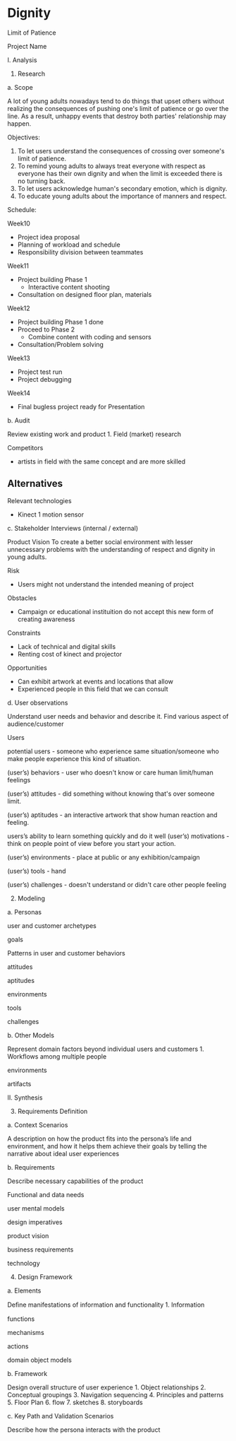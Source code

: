 # Dignity
Limit of Patience

Project Name

I. Analysis

1. Research

a. Scope

A lot of young adults nowadays tend to do things that upset others without realizing the consequences of pushing one's limit of patience or go over the line. As a result, unhappy events that destroy both parties' relationship may happen.

Objectives:
1. To let users understand the consequences of crossing over someone's limit of patience.
2. To remind young adults to always treat everyone with respect as everyone has their own dignity and when the limit is exceeded there is no turning back. 
3. To let users acknowledge human's secondary emotion, which is dignity.
4. To educate young adults about the importance of manners and respect.

Schedule:

Week10
- Project idea proposal
- Planning of workload and schedule
- Responsibility division between teammates

Week11
- Project building Phase 1
  * Interactive content shooting 
- Consultation on designed floor plan, materials 

Week12
- Project building Phase 1 done
- Proceed to Phase 2
  * Combine content with coding and sensors
- Consultation/Problem solving

Week13
- Project test run
- Project debugging 

Week14
- Final bugless project ready for Presentation

b. Audit

Review existing work and product 1. Field (market) research

Competitors
- artists in field with the same concept and are more skilled

Alternatives
- 

Relevant technologies
- Kinect 1 motion sensor 

c. Stakeholder Interviews (internal / external)

Product Vision
To create a better social environment with lesser unnecessary problems with the understanding of respect and dignity in young adults.

Risk
- Users might not understand the intended meaning of project

Obstacles
- Campaign or educational instituition do not accept this new form of creating awareness

Constraints
- Lack of technical and digital skills
- Renting cost of kinect and projector

Opportunities
- Can exhibit artwork at events and locations that allow 
- Experienced people in this field that we can consult 

d. User observations

Understand user needs and behavior and describe it. Find various aspect of audience/customer

Users

potential users - someone who experience same situation/someone who make people experience this kind of situation.

(user’s) behaviors - user who doesn't know or care human limit/human feelings

(user’s) attitudes - did something without knowing that's over someone limit.

(user’s) aptitudes - an interactive artwork that show human reaction and feeling.

users’s ability to learn something quickly and do it well
(user’s) motivations - think on people point of view before you start your action.

(user’s) environments - place at public or any exhibition/campaign  

(user’s) tools - hand 

(user’s) challenges - doesn't understand or didn't care other people feeling

2. Modeling

a. Personas

user and customer archetypes

goals

Patterns in user and customer behaviors

attitudes

aptitudes

environments

tools

challenges

b. Other Models

Represent domain factors beyond individual users and customers 1. Workflows among multiple people

environments

artifacts

II. Synthesis

3. Requirements Definition

a. Context Scenarios

A description on how the product fits into the persona’s life and environment, and how it helps them achieve their goals by telling the narrative about ideal user experiences

b. Requirements

Describe necessary capabilities of the product

Functional and data needs

user mental models

design imperatives

product vision

business requirements

technology

4. Design Framework

a. Elements

Deﬁne manifestations of information and functionality 1. Information

functions

mechanisms

actions

domain object models

b. Framework

Design overall structure of user experience 1. Object relationships 2. Conceptual groupings 3. Navigation sequencing 4. Principles and patterns 5. Floor Plan 6. flow 7. sketches 8. storyboards

c. Key Path and Validation Scenarios

Describe how the persona interacts with the product
